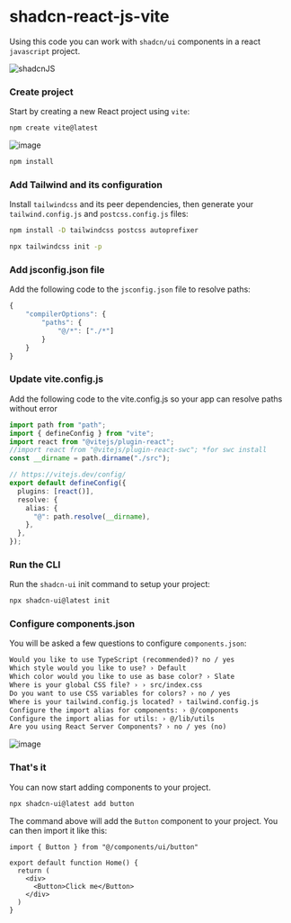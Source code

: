 # shadcn-react-js-vite

Using this code you can work with `shadcn/ui` components in a  react `javascript` project.

![shadcnJS](https://github.com/Harsh12Codes/shadcn-react-js-vite/assets/83909388/401b5ac6-a8da-4b28-9813-4f525834ecf9)

### Create project

Start by creating a new React project using `vite`:

```bash
npm create vite@latest
```

![image](https://github.com/Harsh12Codes/shadcn-react-js-vite/assets/83909388/916a657c-1343-4d36-9abf-708431c6c0a2)

```bash
npm install
```



### Add Tailwind and its configuration

Install `tailwindcss` and its peer dependencies, then generate your `tailwind.config.js` and `postcss.config.js` files:

```bash
npm install -D tailwindcss postcss autoprefixer

npx tailwindcss init -p
```

### Add jsconfig.json file

Add the following code to the `jsconfig.json` file to resolve paths:

```ts {4-9} showLineNumbers
{
    "compilerOptions": {
        "paths": {
            "@/*": ["./*"]
        }
    }
}
```

### Update vite.config.js

Add the following code to the vite.config.js so your app can resolve paths without error

```typescript
import path from "path";
import { defineConfig } from "vite";
import react from "@vitejs/plugin-react";
//import react from "@vitejs/plugin-react-swc"; *for swc install
const __dirname = path.dirname("./src");

// https://vitejs.dev/config/
export default defineConfig({
  plugins: [react()],
  resolve: {
    alias: {
      "@": path.resolve(__dirname),
    },
  },
});

```

### Run the CLI

Run the `shadcn-ui` init command to setup your project:

```bash
npx shadcn-ui@latest init
```

### Configure components.json

You will be asked a few questions to configure `components.json`:

```txt showLineNumbers
Would you like to use TypeScript (recommended)? no / yes
Which style would you like to use? › Default
Which color would you like to use as base color? › Slate
Where is your global CSS file? › › src/index.css
Do you want to use CSS variables for colors? › no / yes
Where is your tailwind.config.js located? › tailwind.config.js
Configure the import alias for components: › @/components
Configure the import alias for utils: › @/lib/utils
Are you using React Server Components? › no / yes (no)
```
![image](https://github.com/Harsh12Codes/shadcn-react-js-vite/assets/83909388/6b314210-2a4c-46bd-8bea-d58a0bb11f3b)


### That's it

You can now start adding components to your project.

```bash
npx shadcn-ui@latest add button
```

The command above will add the `Button` component to your project. You can then import it like this:

```tsx {1,6} showLineNumbers
import { Button } from "@/components/ui/button"

export default function Home() {
  return (
    <div>
      <Button>Click me</Button>
    </div>
  )
}
```
